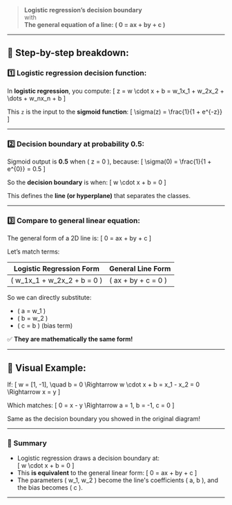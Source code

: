
> **Logistic regression’s decision boundary**  
with  
> **The general equation of a line: \( 0 = ax + by + c \)**

---

## 🧠 Step-by-step breakdown:

### 1️⃣ **Logistic regression decision function:**

In **logistic regression**, you compute:
\[
z = w \cdot x + b = w_1x_1 + w_2x_2 + \dots + w_nx_n + b
\]

This `z` is the input to the **sigmoid function**:
\[
\sigma(z) = \frac{1}{1 + e^{-z}}
\]

---

### 2️⃣ **Decision boundary at probability 0.5:**

Sigmoid output is **0.5** when \( z = 0 \), because:
\[
\sigma(0) = \frac{1}{1 + e^{0}} = 0.5
\]

So the **decision boundary** is when:
\[
w \cdot x + b = 0
\]

This defines the **line (or hyperplane)** that separates the classes.

---

### 3️⃣ **Compare to general linear equation:**

The general form of a 2D line is:
\[
0 = ax + by + c
\]

Let’s match terms:

| Logistic Regression Form | General Line Form |
|--------------------------|-------------------|
| \( w_1x_1 + w_2x_2 + b = 0 \) | \( ax + by + c = 0 \) |

So we can directly substitute:
- \( a = w_1 \)
- \( b = w_2 \)
- \( c = b \) (bias term)

✅ **They are mathematically the same form!**

---

## 🧩 Visual Example:

If:
\[
w = [1, -1], \quad b = 0
\Rightarrow w \cdot x + b = x_1 - x_2 = 0
\Rightarrow x = y
\]

Which matches:
\[
0 = x - y
\Rightarrow a = 1, b = -1, c = 0
\]

Same as the decision boundary you showed in the original diagram!

---

### 🧠 Summary

- Logistic regression draws a decision boundary at:  
  \[
  w \cdot x + b = 0
  \]
- This **is equivalent** to the general linear form:
  \[
  0 = ax + by + c
  \]
- The parameters \( w_1, w_2 \) become the line's coefficients \( a, b \), and the bias becomes \( c \).

---

